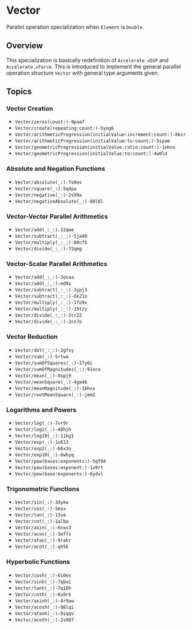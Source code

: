 #  Vector<Double>
Parallel operation specialization when `Element` is `Double`.

## Overview

This specialization is basically redefinition of `Accelerate.vDSP` and `Accelerate.vForce`. 
This is introduced to implement the general parallel operation structure ``Vector`` with general type arguments given.

## Topics

### Vector Creation
- ``Vector/zeros(count:)-9paa7``
- ``Vector/create(repeating:count:)-5yog6``
- ``Vector/arithmeticProgression(initialValue:increment:count:)-8kcr``
- ``Vector/arithmeticProgression(initialValue:to:count:)-5ipam``
- ``Vector/geometricProgression(initialValue:ratio:count:)-1ohnx``
- ``Vector/geometricProgression(initialValue:to:count:)-4w0ld``

### Absolute and Negation Functions
- ``Vector/absolute(_:)-7o0es``
- ``Vector/square(_:)-5q4pa``
- ``Vector/negative(_:)-2s99a``
- ``Vector/negativeAbsolute(_:)-80l0l``

### Vector-Vector Parallel Arithmetics
- ``Vector/add(_:_:)-22qwe``
- ``Vector/subtract(_:_:)-5ja40``
- ``Vector/multiply(_:_:)-80cf5``
- ``Vector/divide(_:_:)-72qmg``

### Vector-Scalar Parallel Arithmetics
- ``Vector/add(_:_:)-3osaa``
- ``Vector/add(_:_:)-md9z``
- ``Vector/subtract(_:_:)-3ypj3``
- ``Vector/subtract(_:_:)-6k21o``
- ``Vector/multiply(_:_:)-1fo9x``
- ``Vector/multiply(_:_:)-15tzy``
- ``Vector/divide(_:_:)-2cr22``
- ``Vector/divide(_:_:)-2cn7o``

### Vector Reduction
- ``Vector/dot(_:_:)-2gfxy``
- ``Vector/sum(_:)-5rtwa``
- ``Vector/sumOfSquares(_:)-1fy6i``
- ``Vector/sumOfMagnitudes(_:)-91nco``
- ``Vector/mean(_:)-9spj9``
- ``Vector/meanSquare(_:)-4ga46``
- ``Vector/meanMagnitude(_:)-1bhxx``
- ``Vector/rootMeanSquare(_:)-jmm2``

### Logarithms and Powers
- ``Vector/log(_:)-7vr9r``
- ``Vector/log2(_:)-48hjh``
- ``Vector/log10(_:)-11kg1``
- ``Vector/exp(_:)-1u613``
- ``Vector/exp2(_:)-66x3o``
- ``Vector/exp10(_:)-6whyq``
- ``Vector/pow(bases:exponents:)-5qf04``
- ``Vector/pow(bases:exponent:)-1x9rt``
- ``Vector/pow(base:exponents:)-8ydvl``

### Trigonometric Functions
- ``Vector/sin(_:)-3dykw``
- ``Vector/cos(_:)-5msx``
- ``Vector/tan(_:)-13ve``
- ``Vector/cot(_:)-1alba``
- ``Vector/asin(_:)-6nxx3``
- ``Vector/acos(_:)-3effs``
- ``Vector/atan(_:)-9rahr``
- ``Vector/acot(_:)-qh5k``

### Hyperbolic Functions
- ``Vector/cosh(_:)-6i0es``
- ``Vector/sinh(_:)-7qba1``
- ``Vector/tanh(_:)-7q16h``
- ``Vector/coth(_:)-6u9rk``
- ``Vector/asinh(_:)-4r9aw``
- ``Vector/acosh(_:)-86lqi``
- ``Vector/atanh(_:)-9iqqv``
- ``Vector/acoth(_:)-2s987``
